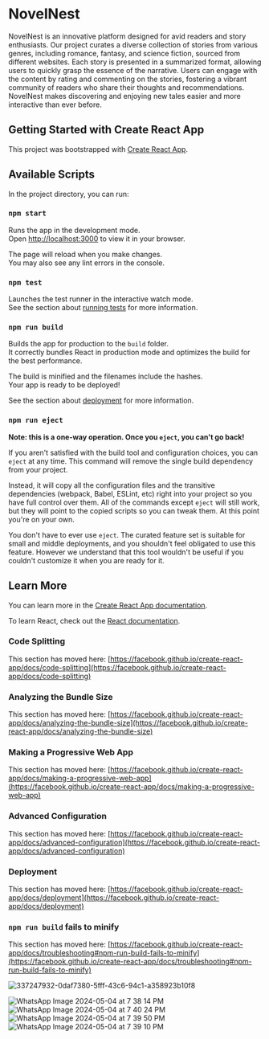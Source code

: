 # NovelNest
NovelNest is an innovative platform designed for avid readers and story enthusiasts. Our project curates a diverse collection of stories from various genres, including romance, fantasy, and science fiction, sourced from different websites. Each story is presented in a summarized format, allowing users to quickly grasp the essence of the narrative. Users can engage with the content by rating and commenting on the stories, fostering a vibrant community of readers who share their thoughts and recommendations. NovelNest makes discovering and enjoying new tales easier and more interactive than ever before.


## Getting Started with Create React App

This project was bootstrapped with [Create React App](https://github.com/facebook/create-react-app).

## Available Scripts

In the project directory, you can run:

### `npm start`

Runs the app in the development mode.\
Open [http://localhost:3000](http://localhost:3000) to view it in your browser.

The page will reload when you make changes.\
You may also see any lint errors in the console.

### `npm test`

Launches the test runner in the interactive watch mode.\
See the section about [running tests](https://facebook.github.io/create-react-app/docs/running-tests) for more information.

### `npm run build`

Builds the app for production to the `build` folder.\
It correctly bundles React in production mode and optimizes the build for the best performance.

The build is minified and the filenames include the hashes.\
Your app is ready to be deployed!

See the section about [deployment](https://facebook.github.io/create-react-app/docs/deployment) for more information.

### `npm run eject`

**Note: this is a one-way operation. Once you `eject`, you can't go back!**

If you aren't satisfied with the build tool and configuration choices, you can `eject` at any time. This command will remove the single build dependency from your project.

Instead, it will copy all the configuration files and the transitive dependencies (webpack, Babel, ESLint, etc) right into your project so you have full control over them. All of the commands except `eject` will still work, but they will point to the copied scripts so you can tweak them. At this point you're on your own.

You don't have to ever use `eject`. The curated feature set is suitable for small and middle deployments, and you shouldn't feel obligated to use this feature. However we understand that this tool wouldn't be useful if you couldn't customize it when you are ready for it.

## Learn More

You can learn more in the [Create React App documentation](https://facebook.github.io/create-react-app/docs/getting-started).

To learn React, check out the [React documentation](https://reactjs.org/).

### Code Splitting

This section has moved here: [https://facebook.github.io/create-react-app/docs/code-splitting](https://facebook.github.io/create-react-app/docs/code-splitting)

### Analyzing the Bundle Size

This section has moved here: [https://facebook.github.io/create-react-app/docs/analyzing-the-bundle-size](https://facebook.github.io/create-react-app/docs/analyzing-the-bundle-size)

### Making a Progressive Web App

This section has moved here: [https://facebook.github.io/create-react-app/docs/making-a-progressive-web-app](https://facebook.github.io/create-react-app/docs/making-a-progressive-web-app)

### Advanced Configuration

This section has moved here: [https://facebook.github.io/create-react-app/docs/advanced-configuration](https://facebook.github.io/create-react-app/docs/advanced-configuration)

### Deployment

This section has moved here: [https://facebook.github.io/create-react-app/docs/deployment](https://facebook.github.io/create-react-app/docs/deployment)

### `npm run build` fails to minify

This section has moved here: [https://facebook.github.io/create-react-app/docs/troubleshooting#npm-run-build-fails-to-minify](https://facebook.github.io/create-react-app/docs/troubleshooting#npm-run-build-fails-to-minify)










![337247932-0daf7380-5fff-43c6-94c1-a358923b10f8](https://github.com/sathiyamathi/NovelNest/assets/104087062/e78791be-0aac-4cdd-ba2e-c712ebc687a0)

![WhatsApp Image 2024-05-04 at 7 38 14 PM](https://github.com/sathiyamathi/NovelNest/assets/104087062/e91247f6-6192-4866-9a0f-95662f5e7642)
![WhatsApp Image 2024-05-04 at 7 40 24 PM](https://github.com/sathiyamathi/NovelNest/assets/104087062/25b6df33-5f2e-4fd8-885b-f77fbbf8f223)
![WhatsApp Image 2024-05-04 at 7 39 50 PM](https://github.com/sathiyamathi/NovelNest/assets/104087062/d0a9f663-c3cf-43e2-bfb6-54c32ff113b4)
![WhatsApp Image 2024-05-04 at 7 39 10 PM](https://github.com/sathiyamathi/NovelNest/assets/104087062/08bfe842-0ced-4087-9fd5-b0500a31947f)








